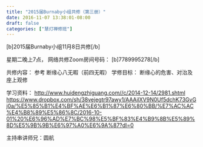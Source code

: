 ```yaml
---
title: "2015届Burnaby小组共修（第三册）"
date: 2016-11-07 13:38:01-08:00
draft: false
categories: ["慧灯禅修班"]
---
```

[b]2015届Burnaby小组11月8日共修[/b]

星期二晚上7点，
网络共修Zoom房间号码： [b]7789995278[/b]

共修内容：
参考 断缘心八无暇（前四无暇）	
学修目标：
断缘心的危害、对治及座上观修

学习资料：
http://www.huidengzhiguang.com//c/2014-12-14/2981.shtml
https://www.dropbox.com/sh/38vejegtr97awy1/AAAilXV9N0Uf5dchK73GvGj0a/%E5%85%B1%E4%BF%AE%E6%B1%87%E6%80%BB/%E7%AC%AC%E4%B8%89%E5%86%8C/2016-10-01%20%E6%96%AD%E7%BC%98%E5%BF%83%E4%B9%8B%E5%89%8D%E5%9B%9B%E6%97%A0%E6%9A%87?dl=0

主持串讲师兄：圆航
